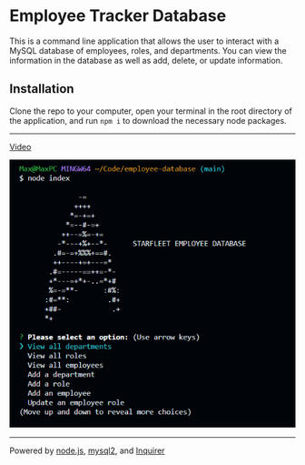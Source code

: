 # Employee Tracker Database
This is a command line application that allows the user to interact with a MySQL database of employees, roles, and departments.  You can view the information in the database as well as add, delete, or update information.

## Installation
Clone the repo to your computer, open your terminal in the root directory of the application, and run `npm i` to download the necessary node packages.

---
[Video](https://drive.google.com/file/d/1AYIaHjsYFBM3uGwhVTsWKqX4AbG5qGpy/view)

![Screenshot](./assets/EmployeeTrackerScreenshot.png)

---

Powered by [node.js](https://nodejs.org/en), [mysql2](https://www.npmjs.com/package/mysql2), and [Inquirer](https://www.npmjs.com/package/inquirer)
